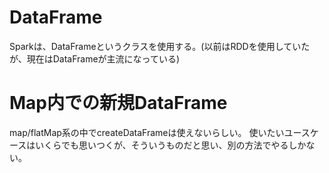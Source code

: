 # DataFrame

Sparkは、DataFrameというクラスを使用する。(以前はRDDを使用していたが、現在はDataFrameが主流になっている)

# Map内での新規DataFrame

map/flatMap系の中でcreateDataFrameは使えないらしい。
使いたいユースケースはいくらでも思いつくが、そういうものだと思い、別の方法でやるしかない。
